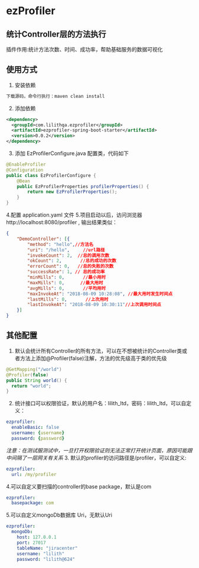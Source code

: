 # ezProfiler

## 统计Controller层的方法执行
插件作用:统计方法次数、时间、成功率，帮助基础服务的数据可视化
## 使用方式

1. 安装依赖
```sh
下载源码，命令行执行：maven clean install
```

2. 添加依赖
```xml
<dependency>
  <groupId>com.lilithqa.ezprofiler</groupId>
  <artifactId>ezprofiler-spring-boot-starter</artifactId>
  <version>0.0.2</version>
</dependency>
```
3. 添加 EzProfilerConfigure.java 配置类，代码如下
```java
@EnableProfiler
@Configuration
public class EzProfilerConfigure {
    @Bean
    public EzProfilerProperties profilerProperties() {
        return new EzProfilerProperties();
    }
}
```
4.配置 application.yaml 文件
5.项目启动以后，访问浏览器 http://localhost:8080/profiler , 输出结果类似：
```json
{
	"DemoController": [{
		"method": "hello",//方法名
		"uri": "/hello",     //url路径
		"invokeCount": 2,  //总的调用次数
		"okCount": 2,       //总的成功的次数
		"errorCount": 0,   //总的失败的次数
        "successRate": 1, // 总的成功率
		"minMills": 0,       //最小用时
		"maxMills": 0,      //最大用时
		"avgMills": 0,       //平均用时
		"maxInvokeAt": "2018-08-09 10:28:08", //最大用时发生时间点
		"lastMills": 0,       //上次用时
		"lastInvokeAt": "2018-08-09 10:30:11"//上次调用时间点
	}]
}
```

## 其他配置

1. 默认会统计所有Controller的所有方法，可以在不想被统计的Controller类或者方法上添加@Profiler(false)注解，方法的优先级高于类的优先级
```java
@GetMapping("/world")
@Profiler(false)
public String world() {
  return "world";
}
```
2. 统计接口可以权限验证，默认的用户名：lilith_ltd，密码：lilith_ltd，可以自定义：
```yaml
ezprofiler:
  enableBasic: false
  username: {username}
  password: {password}
```
*注意：在测试服测试中，一旦打开权限验证则无法正常打开统计页面，原因可能跟中间隔了一层网关有关系*
3. 默认的profiler的访问路径是/profiler，可以自定义:
```yaml
ezprofiler:
  url: /my/profiler
```
4.可以自定义要扫描的controller的base package，默认是com
```yaml
ezprofiler:
  basepackage: com
```
5.可以自定义mongoDb数据库 Uri，无默认Uri
```yaml
ezprofiler:
  mongoDb:
    host: 127.0.0.1
    port: 27017
    tableName: "jiracenter"
    username: "lilith"
    password: "lilith@624"
```


